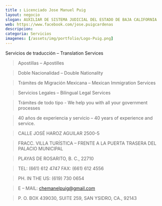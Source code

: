 ```yaml
---
title : Licenciado Jose Manuel Puig
layout: negocio
slogan: AUXILIAR DE SISTEMA JUDICIAL DEL ESTADO DE BAJA CALIFORNIA
web: https://www.facebook.com/jose.puigcardenas
descripcion: 
categoria: Servicios
imagenes: [/assets/img/portfolio/Logo-Puig.png]
---
```


Servicios de traducción – Translation Services

>Apostillas – Apostilles

>Doble Nacionalidad – Double Nationality

>Trámites de Migración Mexicana – Mexican Immigration Services

>Servicios Legales – Bilingual Legal Services

>Trámites de todo tipo -  We help you with all your government processes

>40 años  de experiencia y servicio – 40 years of experience and service.

>CALLE JOSÉ HAROZ AGUILAR 2500-5

>FRACC. VILLA TURÍSTICA – FRENTE A LA PUERTA TRASERA DEL PALACIO MUNICIPAL

>PLAYAS DE ROSARITO,  B. C., 22710

>TEL: (661) 612 4747 FAX: (661) 612 4556 

>PH. IN THE US: (619) 730 0654

>E – MAIL: <chemanelpuig@gmail.com>

>P. O. BOX 439030, SUITE 259, SAN YSIDRO, CA., 92143   
